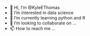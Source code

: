 - 👋 Hi, I’m @KyleEThomas
- 👀 I’m interested in data science
- 🌱 I’m currently learning python and R
- 💞️ I’m looking to collaborate on ...
- 📫 How to reach me ...

<!---
KyleEThomas/KyleEThomas is a ✨ special ✨ repository because its `README.md` (this file) appears on your GitHub profile.
You can click the Preview link to take a look at your changes.
--->
